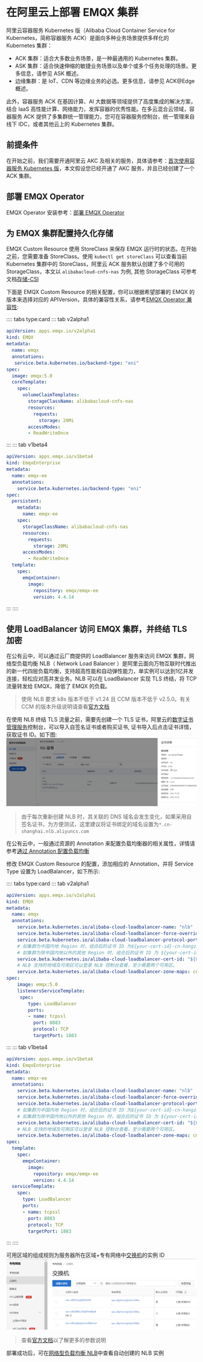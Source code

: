 # 在阿里云上部署 EMQX 集群

阿里云容器服务 Kubernetes 版（Alibaba Cloud Container Service for Kubernetes，简称容器服务 ACK）是面向多种业务场景提供多样化的 Kubernetes 集群：

+ ACK 集群：适合大多数业务场景，是一种最通用的 Kubernetes 集群。
+ ASK 集群：适合快速伸缩的敏捷业务场景以及单个或多个任务处理的场景。更多信息，请参见 ASK 概述。
+ 边缘集群：是 IoT、CDN 等边缘业务的必选。更多信息，请参见 ACK@Edge 概述。

此外，容器服务 ACK 在基因计算、AI 大数据等领域提供了高度集成的解决方案，结合 IaaS 高性能计算、网络能力，发挥容器的优秀性能。在多云混合云领域，容器服务 ACK 提供了多集群统一管理能力，您可在容器服务控制台，统一管理来自线下 IDC，或者其他云上的 Kubernetes 集群。

## 前提条件

在开始之前，我们需要开通阿里云 AKC 及相关的服务，具体请参考：[首次使用容器服务 Kubernetes 版](https://www.alibabacloud.com/help/zh/container-service-for-kubernetes/latest/quick-start-for-first-time-users)，本文假设您已经开通了 AKC 服务，并且已经创建了一个 ACK 集群。

## 部署 EMQX Operator

EMQX Operator 安装参考：[部署 EMQX Operator](../getting-started/getting-started.md)

## 为 EMQX 集群配置持久化存储

EMQX Custom Resource 使用 StoreClass 来保存 EMQX 运行时的状态。在开始之前，您需要准备 StoreClass。使用 `kubectl get storeClass` 可以查看当前 Kubernetes 集群中的 StoreClass，阿里云 ACK 服务默认创建了多个可用的 StorageClass，本文以 `alibabacloud-cnfs-nas` 为例, 其他 StorageClass 可参考文档[存储-CSI](https://help.aliyun.com/document_detail/127551.html)

下面是 EMQX Custom Resource 的相关配置，你可以根据希望部署的 EMQX 的版本来选择对应的 APIVersion，具体的兼容性关系，请参考[EMQX Operator 兼容性](../README.md):

:::: tabs type:card
::: tab v2alpha1

```yaml
apiVersion: apps.emqx.io/v2alpha1
kind: EMQX
metadata:
  name: emqx
  annotations:
   service.beta.kubernetes.io/backend-type: "eni"
spec:
  image: emqx:5.0
  coreTemplate:
    spec:
      volumeClaimTemplates:
        storageClassName: alibabacloud-cnfs-nas
        resources:
          requests:
            storage: 20Mi
        accessModes:
        - ReadWriteOnce
```
:::
::: tab v1beta4

```yaml
apiVersion: apps.emqx.io/v1beta4
kind: EmqxEnterprise
metadata:
  name: emqx-ee
  annotations:
    service.beta.kubernetes.io/backend-type: "eni"
spec:
  persistent:
    metadata:
      name: emqx-ee
    spec:
      storageClassName: alibabacloud-cnfs-nas
      resources:
        requests:
          storage: 20Mi
      accessModes:
        - ReadWriteOnce
  template:
    spec:
      emqxContainer:
        image:
          repository: emqx/emqx-ee
          version: 4.4.14
```
:::
::::

## 使用 LoadBalancer 访问 EMQX 集群，并终结 TLS 加密

在公有云中，可以通过云厂商提供的 LoadBalancer 服务来访问 EMQX 集群，网络型负载均衡 NLB（ Network Load Balancer ）是阿里云面向万物互联时代推出的新一代四层负载均衡，支持超高性能和自动弹性能力，单实例可以达到1亿并发连接，轻松应对高并发业务。NLB 可以在 LoadBalancer 实现 TLS 终结，将 TCP 流量转发给 EMQX，降低了 EMQX 的负载。

> 使用 NLB 要求 k8s 版本不低于 v1.24 且 CCM 版本不低于 v2.5.0。有关 CCM 的版本升级说明请查看[官方文档](https://help.aliyun.com/document_detail/198792.html)

在使用 NLB 终结 TLS 流量之前，需要先创建一个 TLS 证书，阿里云的[数字证书管理服务](https://us-east-2.console.aws.amazon.com/acm/home)控制台，可以导入自签名证书或者购买证书, 证书导入后点击证书详情，获取证书 ID。如下图:
![](./assets/aliyun-cert.png)

> 由于每次重新创建 NLB 时，其关联的 DNS 域名会发生变化，如果采用自签名证书，为方便测试，这里建议将证书绑定的域名设置为`*.cn-shanghai.nlb.aliyuncs.com`

在公有云中，一般通过资源的 Annotation 来配置负载均衡器的相关属性，详情请参考[通过 Annotation 配置负载均衡](https://www.alibabacloud.com/help/zh/container-service-for-kubernetes/latest/use-annotations-to-configure-load-balancing-1)

修改 EMQX Custom Resource 的配置，添加相应的 Annotation，并将 Service Type 设置为 LoadBalancer，如下所示:

:::: tabs type:card
::: tab v2alpha1

```yaml
apiVersion: apps.emqx.io/v2alpha1
kind: EMQX
metadata:
  name: emqx
  annotations:
    service.beta.kubernetes.io/alibaba-cloud-loadbalancer-name: "nlb"
    service.beta.kubernetes.io/alibaba-cloud-loadbalancer-force-override-listeners: "true"
    service.beta.kubernetes.io/alibaba-cloud-loadbalancer-protocol-port: "tcpssl:8883"
    # 如集群为中国内地 Region 时，组合后的证书 ID 为${your-cert-id}-cn-hangzhou。
    # 如集群为除中国内地以外的其他 Region 时，组合后的证书 ID 为 ${your-cert-id}-ap-southeast-1，例如：6134-ap-southeast-1。
    service.beta.kubernetes.io/alibaba-cloud-loadbalancer-cert-id: "${组合后的证书 ID}"
    # NLB 支持的地域及可用区可以登录 NLB 控制台查看，至少需要两个可用区。
    service.beta.kubernetes.io/alibaba-cloud-loadbalancer-zone-maps: cn-hangzhou-k:vsw-i123456,cn-hangzhou-j:vsw-j654321
spec:
    image: emqx:5.0
    listenersServiceTemplate:
     spec:
        type: LoadBalancer
        ports:
        - name: tcpssl
          port: 8883
          protocol: TCP
          targetPort: 1883
```
:::
::: tab v1beta4

```yaml
apiVersion: apps.emqx.io/v1beta4
kind: EmqxEnterprise
metadata:
  name: emqx-ee
  annotations:
    service.beta.kubernetes.io/alibaba-cloud-loadbalancer-name: "nlb"
    service.beta.kubernetes.io/alibaba-cloud-loadbalancer-force-override-listeners: "true"
    service.beta.kubernetes.io/alibaba-cloud-loadbalancer-protocol-port: "tcpssl:8883"
    # 如集群为中国内地 Region 时，组合后的证书 ID 为${your-cert-id}-cn-hangzhou。
    # 如集群为除中国内地以外的其他 Region 时，组合后的证书 ID 为 ${your-cert-id}-ap-southeast-1，例如：6134-ap-southeast-1。
    service.beta.kubernetes.io/alibaba-cloud-loadbalancer-cert-id: "${组合后的证书 ID}"
    # NLB 支持的地域及可用区可以登录 NLB 控制台查看，至少需要两个可用区。
    service.beta.kubernetes.io/alibaba-cloud-loadbalancer-zone-maps: cn-hangzhou-k:vsw-i123456,cn-hangzhou-j:vsw-j654321
spec:
  template:
    spec:
      emqxContainer:
        image:
          repository: emqx/emqx-ee
          version: 4.4.14
  serviceTemplate:
    spec:
      type: LoadBalancer
      ports:
      - name: tcpssl
        port: 8883
        protocol: TCP
        targetPort: 1883
```
:::
::::

可用区域的组成规则为服务器所在区域+专有网络中[交换机](https://vpc.console.aliyun.com/vpc/cn-shanghai/switches)的实例 ID
![](./assets/aliyun-vsw.png)

> 查看[官方文档](https://help.aliyun.com/document_detail/456461.html)以了解更多的参数说明

部署成功后，可在[网络型负载均衡 NLB](https://slb.console.aliyun.com/nlb)中查看自动创建的 NLB 实例
